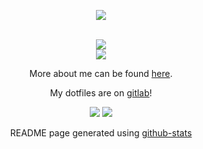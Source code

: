 <p align="center">
<img src="https://capsule-render.vercel.app/api?type=waving&color=0:ff00ff,100:6600ff&height=300&section=header&text=Welcome%20to%20my%20profile&fontColor=ffffff&fontSize=50&animation=fadeIn" />
</p>

<div align="center">
 
 <br>
 <a href="https://gitlab.com/hegde-atri" target="_blank"> <img src="https://www.vectorlogo.zone/logos/gitlab/gitlab-ar21.svg"></a>
 <br>
 <a href="https://www.linkedin.com/in/atri-hegde-8a37a5215/" target="_blank"> <img src="https://www.vectorlogo.zone/logos/linkedin/linkedin-ar21.svg"></a>
 <br>
 <p>More about me can be found <a href="https://hegdeatri.com/about">here</a>.</p>
 <p>My dotfiles are on <a href="https://gitlab.com/linux_things">gitlab</a>!</p>
 
<!--  <h2 align="center">
:chart_with_upwards_trend: Github Stats
</h2> -->
<p align="center">

![](https://github.com/hegde-atri/github-stats/blob/master/generated/overview.svg?raw=true)
![](https://github.com/hegde-atri/github-stats/blob/master/generated/languages.svg?raw=true)

</p>

<!-- <h2 align="center">
Wakatime Stats
</h2>

<h4 align="left">
 
 [![wakatime](https://wakatime.com/badge/user/ee5b4fd5-a7ea-4b3c-b25e-710e5842ef79.svg)](https://wakatime.com/@ee5b4fd5-a7ea-4b3c-b25e-710e5842ef79)
 -->
 
<!--START_SECTION:waka-->
<!--![Lines of code](https://img.shields.io/badge/From%20Hello%20World%20I%27ve%20Written-886%20Thousand%20lines%20of%20code-blue)

📊 **This Week I Spent My Time On** 

```text
💬 Programming Languages: 
TypeScript               1 hr 47 mins        ██████████░░░░░░░░░░░░░░░   42.92% 
C#                       1 hr 5 mins         ██████░░░░░░░░░░░░░░░░░░░   26.05% 
JSON                     37 mins             ███░░░░░░░░░░░░░░░░░░░░░░   14.99% 
HTML                     36 mins             ███░░░░░░░░░░░░░░░░░░░░░░   14.77% 
SCSS                     2 mins              ░░░░░░░░░░░░░░░░░░░░░░░░░   0.92%

🐱‍💻 Projects: 
BankingApplication-fe    2 hrs 21 mins       ██████████████░░░░░░░░░░░   56.63% 
BankingApplication       1 hr 40 mins        ██████████░░░░░░░░░░░░░░░   40.35% 
Unknown Project          7 mins              ░░░░░░░░░░░░░░░░░░░░░░░░░   3.01% 
BankingApplication-be    0 secs              ░░░░░░░░░░░░░░░░░░░░░░░░░   0.0%

```


 Last Updated on 14/02/2022 18:47:15 UTC -->
<!--END_SECTION:waka-->
 </h4>

 <!--
<h2 align="center">
 
Listening To <a href="https://open.spotify.com/user/hegde_atri" target="_blank"> <img src="https://www.vectorlogo.zone/logos/spotify/spotify-tile.svg" alt="spotify" width="25" height="25"/> </a>
</h2>

[![Spotify](https://novatorem-hegde-atri.vercel.app/api/spotify)](https://open.spotify.com/user/hegde_atri)
-->

<!--
### :zap: More Github Stats


<img align="center" alt="hegde-atri's GitHub Stats" src="https://github-readme-stats-hegde-atri.vercel.app/api?username=hegde-atri&show_icons=true&hide_border=true&theme=radical&count_private=true" />
<img align="center" alt="github stats" src="https://github-readme-streak-stats.herokuapp.com/?user=hegde-atri&count_private=true&theme=radical" />
 
<h3 align="center">Currently learning:</h3>
<p align="center">
<a href="https://www.rust-lang.org/" target="_blank"> <img src="https://www.vectorlogo.zone/logos/rust-lang/rust-lang-icon.svg" alt="rust" width="40" height="40"/> </a> <a href="https://archlinux.org/" target="_blank"> <img src="https://www.vectorlogo.zone/logos/archlinux/archlinux-icon.svg" alt="arch linux" width="40" height="40"/> </a> <a href="https://www.linux.org/" target="_blank"> <img src="https://www.vectorlogo.zone/logos/linux/linux-icon.svg" alt="linux" width="40" height="40"/> </a> <a href="https://www.gnu.org/software/bash/" target="_blank"> <img src="https://www.vectorlogo.zone/logos/gnu_bash/gnu_bash-icon.svg" alt="BASH" width="40" height="40"/> </a> <a href="https://www.python.org/" target="_blank"> <img src="https://www.vectorlogo.zone/logos/python/python-icon.svg" alt="python" width="40" height="40"/> </a> </p>
-->

<!--
<h3 align="center">Languages and Tools:</h3>

<p align="center"> <a href="https://angular.io" target="_blank"> <img src="https://angular.io/assets/images/logos/angular/angular.svg" alt="angular" width="40" height="40"/> </a> <a href="https://azure.microsoft.com/en-in/" target="_blank"> <img src="https://www.vectorlogo.zone/logos/microsoft_azure/microsoft_azure-icon.svg" alt="azure" width="40" height="40"/> </a> <a href="https://dotnet.microsoft.com/" target="_blank"> <img src="https://raw.githubusercontent.com/devicons/devicon/master/icons/dot-net/dot-net-original-wordmark.svg" alt="dotnet" width="40" height="40"/> <a href="https://docs.microsoft.com/en-us/dotnet/csharp/" target="_blank"> <img src="https://raw.githubusercontent.com/devicons/devicon/master/icons/csharp/csharp-original.svg" alt="csharp" width="40" height="40"/> </a> </a> <a href="https://git-scm.com" target="_blank"> <img src="https://www.vectorlogo.zone/logos/git-scm/git-scm-icon.svg" alt="git" width="40" height="40"/> </a> <a href="https://www.java.com" target="_blank"> <img src="https://raw.githubusercontent.com/devicons/devicon/master/icons/java/java-original.svg" alt="java" width="40" height="40"/> </a> <a href="https://www.microsoft.com/en-us/sql-server" target="_blank"> <img src="https://www.svgrepo.com/show/303229/microsoft-sql-server-logo.svg" alt="mssql" width="40" height="40"/> </a> <a href="https://postman.com" target="_blank"> <img src="https://www.vectorlogo.zone/logos/getpostman/getpostman-icon.svg" alt="postman" width="40" height="40"/> </a> <a href="https://flutter.dev" target="_blank"> <img src="https://www.vectorlogo.zone/logos/flutterio/flutterio-icon.svg" alt="flutter" width="40" height="40"/> </a> <a href="https://nodejs.org/en/" target="_blank"> <img src="https://www.vectorlogo.zone/logos/nodejs/nodejs-icon.svg" alt="nodejs" width="40" height="40"/> </a> <a href="https://www.typescriptlang.org/" target="_blank"> <img src="https://www.vectorlogo.zone/logos/typescriptlang/typescriptlang-icon.svg" alt="typescript" width="40" height="40"/> </a></p> 
-->

<p align="center">

README page generated using <a href="https://github.com/jstrieb/github-stats">github-stats</a>
 
 <!--, <a href="https://github.com/anmol098/waka-readme-stats">waka-readme-stats</a>, <a href="https://github.com/anuraghazra/github-readme-stats">github-readme-stats</a>, <a href="https://github.com/kyechan99/capsule-render">capsule-render</a> -->

</p>
